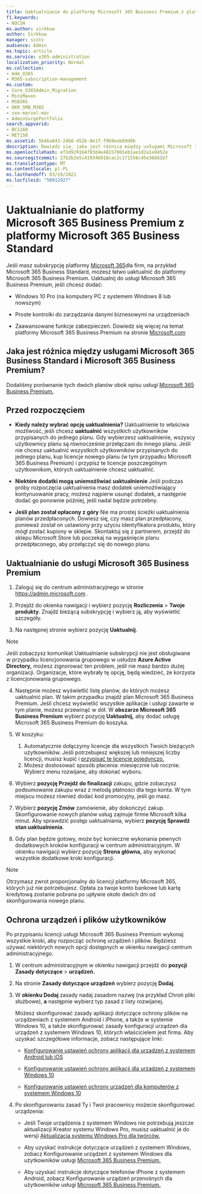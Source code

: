 ```yaml
---
title: Uaktualnianie do platformy Microsoft 365 Business Premium z platformy Microsoft 365 Business Standard
f1.keywords:
- NOCSH
ms.author: sirkkuw
author: Sirkkuw
manager: scotv
audience: Admin
ms.topic: article
ms.service: o365-administration
localization_priority: Normal
ms.collection:
- Adm_O365
- M365-subscription-management
ms.custom:
- Core_O365Admin_Migration
- MiniMaven
- MSB365
- OKR_SMB_M365
- seo-marvel-mar
- AdminSurgePortfolio
search.appverid:
- BCS160
- MET150
ms.assetid: 5b4ba843-24b8-4526-8e1f-f9b9eab89d06
description: Dowiedz się, jaka jest różnica między usługami Microsoft 365 Business Standard i Microsoft 365 Business Premium oraz jak można uaktualnić usługę do wersji Microsoft 365 Business Premium.
ms.openlocfilehash: ef3d929164f83d4e48157065eb1ae1d2a1a9452e
ms.sourcegitcommit: 27b2b2e5c41934b918cac2c171556c45e36661bf
ms.translationtype: MT
ms.contentlocale: pl-PL
ms.lasthandoff: 03/19/2021
ms.locfileid: "50912927"
---
```

# <a name="upgrade-to-microsoft-365-business-premium-from-microsoft-365-business-standard"></a>Uaktualnianie do platformy Microsoft 365 Business Premium z platformy Microsoft 365 Business Standard

Jeśli masz subskrypcję platformy [Microsoft 365](https://products.office.com/compare-all-microsoft-office-products-4-column?activetab=tab:primaryr2)dla firm, na przykład Microsoft 365 Business Standard, możesz łatwo uaktualnić do platformy Microsoft 365 Business Premium. Uaktualnij do usługi Microsoft 365 Business Premium, jeśli chcesz dodać:

- Windows 10 Pro (na komputery PC z systemem Windows 8 lub nowszym)

- Proste kontrolki do zarządzania danymi biznesowymi na urządzeniach

- Zaawansowane funkcje zabezpieczeń.
Dowiedz się więcej na temat platformy Microsoft 365 Business Premium na stronie [Microsoft.com](https://www.microsoft.com/microsoft-365/business)

## <a name="whats-the-difference-between-microsoft-365-business-standard-and-microsoft-365-business-premium"></a>Jaka jest różnica między usługami Microsoft 365 Business Standard i Microsoft 365 Business Premium?

Dodaliśmy porównanie tych dwóch planów obok opisu usługi [Microsoft 365 Business Premium.](/office365/servicedescriptions/microsoft-365-service-descriptions/microsoft-365-business-service-description) 

## <a name="before-you-get-started"></a>Przed rozpoczęciem

- **Kiedy należy wybrać opcję uaktualnienia?** Uaktualnienie to właściwa możliwość, jeśli chcesz **uaktualnić** wszystkich użytkowników przypisanych do jednego planu. Gdy wybierzesz uaktualnienie, wszyscy użytkownicy planu są równocześnie przełączani do innego planu. Jeśli nie chcesz uaktualnić wszystkich użytkowników przypisanych do jednego planu, kup licencje nowego planu (w tym [](../admin/manage/assign-licenses-to-users.md) przypadku Microsoft 365 Business Premium) i przypisz te licencje poszczególnym użytkownikom, których uaktualnienie chcesz uaktualnić.

- **Niektóre dodatki mogą uniemożliwiać uaktualnienie** Jeśli podczas próby rozpoczęcia uaktualnienia masz dodatek uniemożliwiający kontynuowanie pracy, możesz najpierw usunąć dodatek, a następnie dodać go ponownie później, jeśli nadal będzie potrzebny.

- **Jeśli plan został opłacony z góry** Nie ma prostej ścieżki uaktualnienia planów przedpłaconych. Dowiesz się, czy masz plan przedpłacony, ponieważ został on ustawiony przy użyciu identyfikatora produktu, który mógł zostać kupiony w sklepie. Skontaktuj się z partnerem, przejdź do sklepu Microsoft Store lub poczekaj na wygaśnięcie planu przedpłaconego, aby przełączyć się do nowego planu.

## <a name="upgrade-to-microsoft-365-business-premium"></a>Uaktualnianie do usługi Microsoft 365 Business Premium

1. Zaloguj się do centrum administracyjnego w stronie <a href="https://go.microsoft.com/fwlink/p/?linkid=837890" target="_blank">https://admin.microsoft.com</a> .

2. Przejdź do okienka nawigacji i wybierz pozycję **Rozliczenia** \> **Twoje produkty**. Znajdź bieżącą subskrypcję i wybierz ją, aby wyświetlić szczegóły.

3. Na następnej stronie wybierz pozycję **Uaktualnij**.

  > [!NOTE]
  > Jeśli zobaczysz komunikat Uaktualnianie subskrypcji nie jest obsługiwane w przypadku licencjonowania grupowego w usłudze **Azure Active Directory,** możesz zignorować ten problem, jeśli nie masz bardzo dużej organizacji. Organizacje, które wybrały tę opcję, będą wiedzieć, że korzysta z licencjonowania grupowego.

4. Następnie możesz wyświetlić listę planów, do których możesz uaktualnić plan. W takim przypadku znajdź plan Microsoft 365 Business Premium. Jeśli chcesz wyświetlić wszystkie aplikacje i usługi zawarte w tym planie, możesz przewinąć w dół. W **obszarze Microsoft 365 Business Premium** wybierz pozycję **Uaktualnij,** aby dodać usługę Microsoft 365 Business Premium do koszyka.

5. W koszyku:

    1. Automatycznie dołączymy licencje dla wszystkich Twoich bieżących użytkowników. Jeśli potrzebujesz większej lub mniejszej liczby licencji, musisz kupić i [przypisać te licencje pojedynczo.](../admin/manage/assign-licenses-to-users.md)  
    2. Możesz dostosować sposób płacenia: miesięcznie lub rocznie. Wybierz menu rozwijane, aby dokonać wyboru.

6. Wybierz **pozycję Przejdź do finalizacji** zakupu, gdzie zobaczysz podsumowanie zakupu wraz z metodą płatności dla tego konta. W tym miejscu możesz również dodać kod promocyjny, jeśli go masz.

7. Wybierz **pozycję Zmów** zamówienie, aby dokończyć zakup.\
Skonfigurowanie nowych planów usług zajmuje firmie Microsoft kilka minut. Aby sprawdzić postęp uaktualniania, wybierz **pozycję Sprawdź stan uaktualnienia**.

8. Gdy plan będzie gotowy, może być konieczne wykonania pewnych dodatkowych kroków konfiguracji w centrum administracyjnym. W okienku nawigacji wybierz pozycję **Strona główna,** aby wykonać wszystkie dodatkowe kroki konfiguracji.

> [!NOTE]
> Otrzymasz zwrot proporcjonalny do licencji platformy Microsoft 365, których już nie potrzebujesz. Opłata za twoje konto bankowe lub kartę kredytową zostanie pobrana po upływie około dwóch dni od skonfigurowania nowego planu.
  
## <a name="protect-user-devices-and-files"></a>Ochrona urządzeń i plików użytkowników

Po przypisaniu licencji usługi Microsoft 365 Business Premium wykonaj wszystkie kroki, aby rozpocząć ochronę urządzeń i plików. Będziesz używać niektórych nowych opcji dostępnych w okienku nawigacji centrum administracyjnego.
  
1. W centrum administracyjnym w okienku nawigacji przejdź do **pozycji Zasady dotyczące** \> **urządzeń.**

2. Na stronie **Zasady dotyczące urządzeń** wybierz pozycję **Dodaj**.

3. W **okienku Dodaj** zasady nadaj zasadom nazwę (na przykład Chroń pliki służbowe), **a** następnie wybierz typ zasad z listy rozwijanej.

    Możesz skonfigurować zasady aplikacji dotyczące ochrony plików na urządzeniach z systemem Android i iPhone, a także w systemie Windows 10, a także skonfigurować zasady konfiguracji urządzeń dla urządzeń z systemem Windows 10, których właścicielem jest firma. Aby uzyskać szczegółowe informacje, zobacz następujące linki:

    - [Konfigurowanie ustawień ochrony aplikacji dla urządzeń z systemem Android lub iOS](app-protection-settings-for-android-and-ios.md)

    - [Konfigurowanie ustawień ochrony aplikacji dla urządzeń z systemem Windows 10](protection-settings-for-windows-10-devices.md)

    - [Konfigurowanie ustawień ochrony urządzeń dla komputerów z systemem Windows 10](protection-settings-for-windows-10-pcs.md)

4. Po skonfigurowaniu zasad Ty i Twoi pracownicy możecie skonfigurować urządzenia:

    - Jeśli Twoje urządzenia z systemem Windows nie potrzebują jeszcze aktualizacji Kreator systemu Windows Pro, musisz uaktualnić je do wersji [Aktualizacja systemu Windows Pro dla twórców.](upgrade-to-windows-pro-creators-update.md)

    - Aby uzyskać instrukcje dotyczące urządzeń z systemem Windows, zobacz Konfigurowanie urządzeń z systemem Windows dla użytkowników usługi [Microsoft 365 Business Premium.](set-up-windows-devices.md)

    - Aby uzyskać instrukcje dotyczące telefonów iPhone z systemem Android, zobacz Konfigurowanie urządzeń przenośnych dla użytkowników usługi [Microsoft 365 Business Premium.](set-up-mobile-devices.md)